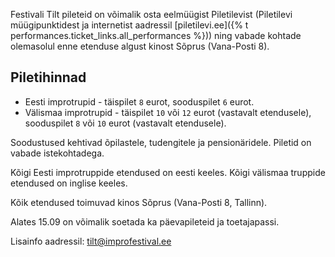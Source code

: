 Festivali Tilt pileteid on võimalik osta eelmüügist Piletilevist
(Piletilevi müügipunktidest ja internetist aadressil [piletilevi.ee]({% t performances.ticket_links.all_performances %}))
ning vabade kohtade olemasolul enne etenduse algust kinost Sõprus (Vana-Posti 8).

## Piletihinnad

- Eesti improtrupid - täispilet `8` eurot, sooduspilet `6` eurot.
- Välismaa improtrupid - täispilet `10` või `12` eurot (vastavalt etendusele), sooduspilet `8` või `10` eurot (vastavalt etendusele).

Soodustused kehtivad õpilastele, tudengitele ja pensionäridele. Piletid on vabade istekohtadega.

Kõigi Eesti improtruppide etendused on eesti keeles. Kõigi välismaa truppide etendused on inglise keeles.

Kõik etendused toimuvad kinos Sõprus (Vana-Posti 8, Tallinn).

Alates 15.09 on võimalik soetada ka päevapileteid ja toetajapassi.

Lisainfo aadressil: tilt@improfestival.ee
